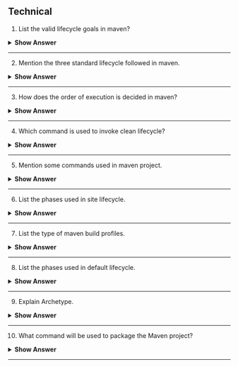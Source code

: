 ## Technical

1.  List the valid lifecycle goals in maven?

<details><summary><b> Show Answer </b></summary>

Here are some of the most important phases in the default build lifecycle:
 
  - validate: check if all information necessary for the build is available
  - compile: compile the source code
  - test-compile: compile the test source code
  - test: run unit tests
  - package: package compiled source code into the distributable format (jar, war, …)
  - integration-test: process and deploy the package if needed to run integration tests
  - install: install the package to a local repository
  - deploy: copy the package to the remote repository

</details>

---

2. Mention the three standard lifecycle followed in maven.

<details><summary><b> Show Answer</b></summary>

- clean
- default(or build)
- site

</details>

---

3. How does the order of execution is decided in maven?

<details><summary><b> Show Answer</b></summary>

- It depends on the order of which goals and phases invoked.
- Here clean and package are arguments of build phase , others are termed ad goals.
- Example : ` mvn clean dependency:copy-dependencies package`.
- Clean will be executed first then dependency and finally package will be executed.

</details>

---

4. Which command is used to invoke clean lifecycle?

<details><summary><b> Show Answer</b></summary>

- Clean lifecycle can be executed by running the command `mvn post-clean`.
- Which can be of follwing phases
    - pre - cleam
    - clean
    - post - clean

</details>

---

5. Mention some commands used in maven project.

<details><summary><b> Show Answer</b></summary>

- mvn compile:used to compile the project’s source code.
- mvn clean: project is cleaned to remove all previous-build files generated.
- mvn test:one can run project testing steps.
- mvn test-compile:used to compile the code from the test source.
- mvn install:deploys the packaged WAR/JAR files storing them as classes in the local repository.
- mvn package:one packages or creates a project WAR or JAR file to be able to use a distributable format.
- mvn deploy:which occurs after compilation, running project tests and project building.

</details>

---

6. List the phases used in site lifecycle.

<details><summary><b> Show Answer</b></summary>

- Pre site:process before generating the actual project site;
- Site: generate the site document of the project;
- Post site:the process required to complete site generation;
- Site deploy :deploy the generated site documents to the specified web server.

</details>

---

7. List the type of maven build profiles.

<details><summary><b> Show Answer</b></summary>

- Per-User:described in Maven settings.xml file.
- Per Project:described in pom.xml of the project.
- Global:described in the global Maven settings.xml file.

</details>

---

8. List the phases used in default lifecycle.

<details><summary><b> Show Answer</b></summary>

- Setup 
- Compilation 
- Testing
- Packaging 
- Integration Test 
- Release

</details>

---

9. Explain Archetype.

<details><summary><b> Show Answer</b></summary>

- It is a Maven plugin used to create a project structure as per its template.
- This command is used ` mvn archetype:generate ` to create a new project based on Archetype.

</details>

---

10. What command will be used to package the Maven project?

<details><summary><b> Show Answer</b></summary>
 
- mvn - package is used to package the project.

</details>

---

